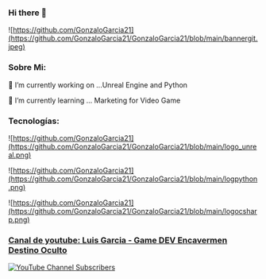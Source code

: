 ### Hi there 👋
![https://github.com/GonzaloGarcia21](https://github.com/GonzaloGarcia21/GonzaloGarcia21/blob/main/bannergit.jpeg)
### Sobre Mi:
🔭 I’m currently working on ...Unreal Engine and Python 

🌱 I’m currently learning ... Marketing for Video Game 

### Tecnologías:

![https://github.com/GonzaloGarcia21](https://github.com/GonzaloGarcia21/GonzaloGarcia21/blob/main/logo_unreal.png)

![https://github.com/GonzaloGarcia21](https://github.com/GonzaloGarcia21/GonzaloGarcia21/blob/main/logpython.png)

![https://github.com/GonzaloGarcia21](https://github.com/GonzaloGarcia21/GonzaloGarcia21/blob/main/logocsharp.png)


### <a href="https://www.youtube.com/@LuisGonzaloGarcia/featured">Canal de youtube: Luis Garcia - Game DEV Encavermen Destino Oculto</a>

[![YouTube Channel Subscribers](https://img.shields.io/youtube/channel/subscribers/UCxPD7bsocoAMq8Dj18kmGyQ?style=social)](https://www.youtube.com/@LuisGonzaloGarcia/featured)
<!--
<img src="https://studio.youtube.com/channel/UCJTaQ_TjT-Ty2GOiQhwDwAA/editing/images" style="height: 50%; width:50%;"/>
**GonzaloGarcia21/GonzaloGarcia21** is a ✨ _special_ ✨ repository because it `README.md` (this file) appears on your GitHub profile.

Here are some ideas to get you started:

- 🔭 I’m currently working on ...
- 🌱 I’m currently learning ...
- 👯 I’m looking to collaborate on ...
- 🤔 I’m looking for help with ...
- 💬 Ask me about ...
- 📫 How to reach me: ...
- 😄 Pronouns: ...
- ⚡ Fun fact: ...
-->
